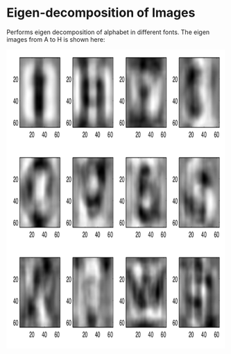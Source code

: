# Eigen-decomposition of Images
Performs eigen decomposition of alphabet in different fonts.
The eigen images from A to H is shown here:

<p align="center">
  <img width="868" height="688" src="https://github.com/luoqiaoen/MATLAB-Coursework/blob/master/Image%20Processing%20Basics/PCA%20of%20Images/eigenimages%20of%20a%20to%20h.png">
</p>
